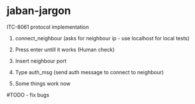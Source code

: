 # jaban-jargon
ITC-8061 protocol implementation

1) connect_neighbour (asks for neighbour ip - use localhost for local tests)

2) Press enter untill it works (Human check)

3) Insert neighbour port

4) Type auth_msg (send auth message to connect to neighbour)

5) Some things work now

#TODO - fix bugs